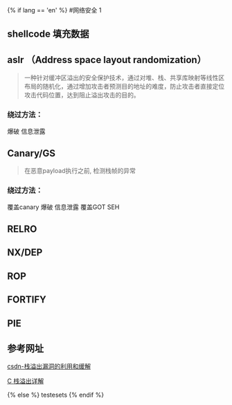{% if lang == 'en' %}
#网络安全 1

## shellcode 填充数据

## aslr （Address space layout randomization）

> 一种针对缓冲区溢出的安全保护技术，通过对堆、栈、共享库映射等线性区布局的随机化，通过增加攻击者预测目的地址的难度，防止攻击者直接定位攻击代码位置，达到阻止溢出攻击的目的。

### 绕过方法：

  爆破
  信息泄露


## Canary/GS

> 在恶意payload执行之前, 检测栈帧的异常
    
### 绕过方法：

  覆盖canary
  爆破
  信息泄露
  覆盖GOT
  SEH
  
## RELRO

## NX/DEP

## ROP

## FORTIFY

## PIE



## 参考网址

[csdn-栈溢出漏洞的利用和缓解][1]

[C 栈溢出详解][2]

[1]:https://www.pppan.net/blog/detail/2018-03-17-exploit-the-stack
[2]:https://blog.csdn.net/lanximu/article/details/18259829
{% else %}
testesets
{% endif %}